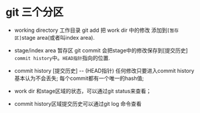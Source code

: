 # git 三个分区


* working directory 工作目录
git add 把 work dir 中的修改 添加到`[暂存区]`stage area(或者叫index area).

* stage/index area 暂存区
git commit 会把stage中的修改保存到[提交历史] `commit history`中。`HEAD指针`指向的位置. 


* commit history [提交历史] -- (HEAD指针)
任何修改只要进入commit history基本认为不会丢失;
每个commit都有一个唯一的hash值;


* work dir 和stage区域的状态，可以通过git status来查看；
* commit history区域提交历史可以通过git log 命令查看





